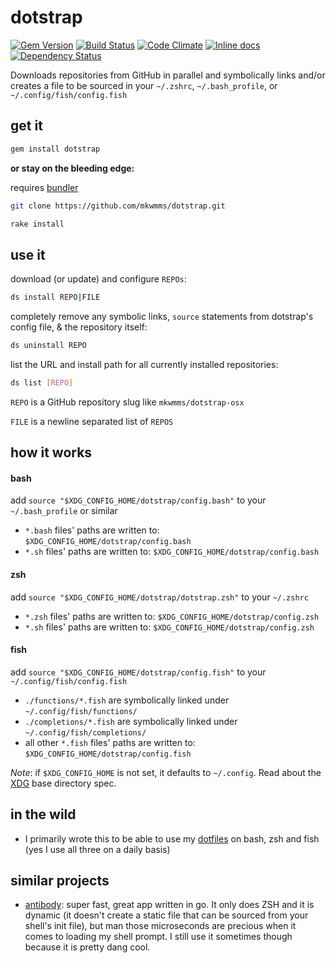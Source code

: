 # dotstrap
[![Gem Version](https://badge.fury.io/rb/dotstrap.svg)](https://badge.fury.io/rb/dotstrap)
[![Build Status](https://travis-ci.org/mkwmms/dotstrap.svg)](https://travis-ci.org/mkwmms/dotstrap)
[![Code Climate](https://codeclimate.com/github/mkwmms/dotstrap/badges/gpa.svg)](https://codeclimate.com/github/mkwmms/dotstrap)
[![Inline docs](http://inch-ci.org/github/mkwmms/dotstrap.svg?branch=master)](http://inch-ci.org/github/mkwmms/dotstrap)
[![Dependency Status](https://gemnasium.com/mkwmms/dotstrap.svg)](https://gemnasium.com/mkwmms/dotstrap)

Downloads repositories from GitHub in parallel and symbolically links and/or 
creates a file to be sourced in your `~/.zshrc`, `~/.bash_profile`, or `~/.config/fish/config.fish`
  
## get it 

```bash
gem install dotstrap
``` 

__or stay on the bleeding edge:__

requires [bundler]

```bash
git clone https://github.com/mkwmms/dotstrap.git
```

```bash
rake install
```

## use it

download (or update) and configure `REPOs`:
```bash 
ds install REPO|FILE
```

completely remove any symbolic links, `source` statements from dotstrap's config file, & the repository itself:
```bash
ds uninstall REPO
```

list the URL and install path for all currently installed repositories:
```bash
ds list [REPO]
```

`REPO` is a GitHub repository slug like `mkwmms/dotstrap-osx`

`FILE` is a newline separated list of `REPOS`

## how it works

#### bash

add `source "$XDG_CONFIG_HOME/dotstrap/config.bash"` to your `~/.bash_profile` or similar

  - `*.bash` files' paths are written to: `$XDG_CONFIG_HOME/dotstrap/config.bash` 
  - `*.sh` files' paths are written to: `$XDG_CONFIG_HOME/dotstrap/config.bash` 

#### zsh 

add `source "$XDG_CONFIG_HOME/dotstrap/dotstrap.zsh"` to your `~/.zshrc`

  - `*.zsh` files' paths are written to: `$XDG_CONFIG_HOME/dotstrap/config.zsh` 
  - `*.sh` files' paths are written to: `$XDG_CONFIG_HOME/dotstrap/config.zsh` 

#### fish

add `source "$XDG_CONFIG_HOME/dotstrap/config.fish"` to your `~/.config/fish/config.fish`

  - `./functions/*.fish` are symbolically linked under `~/.config/fish/functions/`
  - `./completions/*.fish` are symbolically linked under `~/.config/fish/completions/`
  - all other `*.fish` files' paths are written to: `$XDG_CONFIG_HOME/dotstrap/config.fish` 
  
_Note_: if `$XDG_CONFIG_HOME` is not set, it defaults to `~/.config`. Read about the [XDG] base directory spec. 

## in the wild
- I primarily wrote this to be able to use my [dotfiles] on bash, zsh and fish (yes I use all three on a daily basis)

## similar projects
- [antibody]: super fast, great app written in go. It only does ZSH and it is dynamic (it doesn't create a static file that can be sourced from your shell's init file), but man those microseconds are precious when it comes to loading my shell prompt. I still use it sometimes though because it is pretty dang cool.

[bundler]: https://github.com/bundler/bundler/
[XDG]: http://standards.freedesktop.org/basedir-spec/basedir-spec-latest.html
[antibody]: https://github.com/caarlos0/antibody
[dotfiles]: https://github.com/mkwmms/dotfiles

